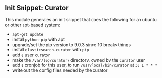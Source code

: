 ## Init Snippet: Curator

This module generates an init snippet that does the following for an
ubuntu or other apt-based system:

* `apt-get update`
* install `python-pip` with apt
* upgrade/set the pip version to 9.0.3 since 10 breaks things
* install `elasticsearch-curator` with `pip`
* add a user `curator`
* make the `/var/log/curator/` directory, owned by the `curator` user
* add a cronjob for this user, to run `/usr/local/bin/curator` at `30 1 * * *`
* write out the config files needed by the curator
